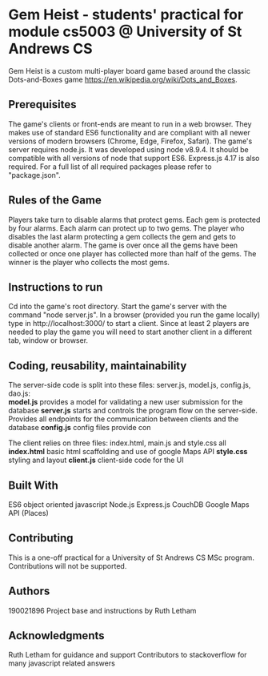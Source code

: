 # Gem Heist - students' practical for module cs5003 @ University of St Andrews CS
Gem Heist is a custom multi-player board game based around the classic Dots-and-Boxes game https://en.wikipedia.org/wiki/Dots_and_Boxes.

## Prerequisites
The game's clients or front-ends are meant to run in a web browser. They makes use of standard ES6 functionality and are compliant with all newer versions of modern browsers (Chrome, Edge, Firefox, Safari).
The game's server requires node.js. It was developed using node v8.9.4. It should be compatible with all versions of node that support ES6.
Express.js 4.17 is also required.
For a full list of all required packages please refer to "package.json".

## Rules of the Game
Players take turn to disable alarms that protect gems. Each gem is protected by four alarms. Each alarm can protect up to two gems. The player who disables the last alarm
protecting a gem collects the gem and gets to disable another alarm. The game is over once all the gems have been collected or once one player has collected more than half of the gems. The winner is the player who collects the most gems.

## Instructions to run
Cd into the game's root directory. Start the game's server with the command "node server.js".
In a browser (provided you run the game locally) type in http://localhost:3000/ to start a client. Since at least 2 players are needed to play the game you will need to start another client in a different tab, window or browser.

## Coding, reusability, maintainability
The server-side code is split into these files: server.js, model.js, config.js, dao.js:  
**model.js** provides a model for validating a new user submission for the database
**server.js** starts and controls the program flow on the server-side. Provides all endpoints for the communication between clients and the database
**config.js** config files provide con

The client relies on three files: index.html, main.js and style.css all 
**index.html** basic html scaffolding and use of google Maps API
**style.css** styling and layout 
**client.js** client-side code for the UI

## Built With
ES6 object oriented javascript
Node.js
Express.js
CouchDB
Google Maps API (Places)

## Contributing
This is a one-off practical for a University of St Andrews CS MSc program. Contributions will not be supported.

## Authors
190021896
Project base and instructions by Ruth Letham

## Acknowledgments
Ruth Letham for guidance and support
Contributors to stackoverflow for many javascript related answers